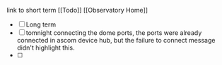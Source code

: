 
link to short term [[Todo]]       [[Observatory Home]]

- [ ] Long term
- [ ] tomnight connecting the dome ports, the ports were already connected in ascom device hub, but the failure to connect message didn't highlight this.
- [ ] 